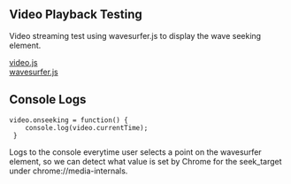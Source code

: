 ## Video Playback Testing

Video streaming test using wavesurfer.js to display the wave seeking element.

[video.js]() \
[wavesurfer.js](https://wavesurfer-js.org/example/video-element/index.html)

## Console Logs

```
video.onseeking = function() {
    console.log(video.currentTime);
 }
```

Logs to the console everytime user selects a point on the wavesurfer element, so we can detect what value is set by Chrome
for the seek_target under chrome://media-internals.

